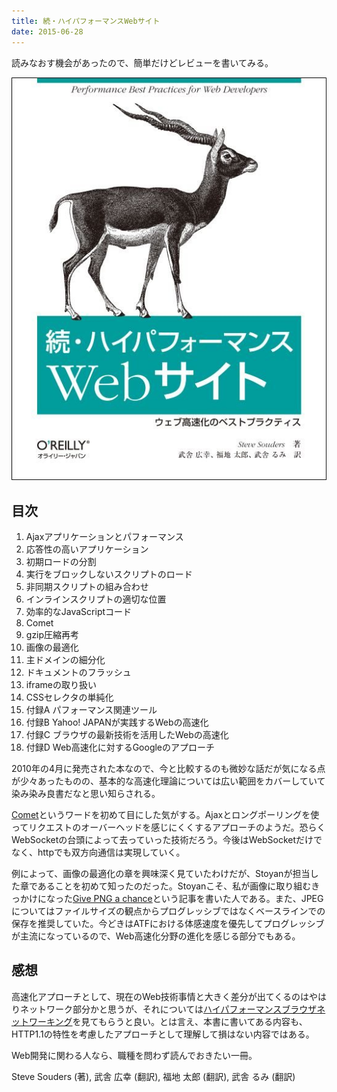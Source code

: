 ```yaml
---
title: 続・ハイパフォーマンスWebサイト
date: 2015-06-28
---
```


読みなおす機会があったので、簡単だけどレビューを書いてみる。

![続・ハイパフォーマンスWebサイト](/img/posts/2015/even-faster-web-sites/cover.jpg)

## 目次

1. Ajaxアプリケーションとパフォーマンス
2. 応答性の高いアプリケーション
3. 初期ロードの分割
4. 実行をブロックしないスクリプトのロード
5. 非同期スクリプトの組み合わせ
6. インラインスクリプトの適切な位置
7. 効率的なJavaScriptコード
8. Comet
9. gzip圧縮再考
10. 画像の最適化
11. 主ドメインの細分化
12. ドキュメントのフラッシュ
13. iframeの取り扱い
14. CSSセレクタの単純化
15. 付録A パフォーマンス関連ツール
16. 付録B Yahoo! JAPANが実践するWebの高速化
17. 付録C ブラウザの最新技術を活用したWebの高速化
18. 付録D Web高速化に対するGoogleのアプローチ

2010年の4月に発売された本なので、今と比較するのも微妙な話だが気になる点が少々あったものの、基本的な高速化理論については広い範囲をカバーしていて染み染み良書だなと思い知らされる。

[Comet](https://ja.wikipedia.org/wiki/Comet)というワードを初めて目にした気がする。Ajaxとロングポーリングを使ってリクエストのオーバーヘッドを感じにくくするアプローチのようだ。恐らくWebSocketの台頭によって去っていった技術だろう。今後はWebSocketだけでなく、httpでも双方向通信は実現していく。

例によって、画像の最適化の章を興味深く見ていたわけだが、Stoyanが担当した章であることを初めて知ったのだった。Stoyanこそ、私が画像に取り組むきっかけになった[Give PNG a chance](http://article.enja.io/articles/give-png-a-chance.html)という記事を書いた人である。また、JPEGについてはファイルサイズの観点からプログレッシブではなくベースラインでの保存を推奨していた。今どきはATFにおける体感速度を優先してプログレッシブが主流になっているので、Web高速化分野の進化を感じる部分でもある。

## 感想

高速化アプローチとして、現在のWeb技術事情と大きく差分が出てくるのはやはりネットワーク部分かと思うが、それについては[ハイパフォーマンスブラウザネットワーキング](/posts/2014/high-performance-browser-networking.html)を見てもらうと良い。とは言え、本書に書いてある内容も、HTTP1.1の特性を考慮したアプローチとして理解して損はない内容ではある。

Web開発に関わる人なら、職種を問わず読んでおきたい一冊。

<affiliate-link
  src="https://images-na.ssl-images-amazon.com/images/I/51GQNCMJsZL._SX383_BO1,204,203,200_.jpg"
  href="https://www.amazon.co.jp/dp/4873114462/"
  tag="1000ch-22"
  title="続・ハイパフォーマンスWebサイト ―ウェブ高速化のベストプラクティス">
  Steve Souders (著), 武舎 広幸  (翻訳), 福地 太郎 (翻訳), 武舎 るみ (翻訳)
</affiliate-link>
